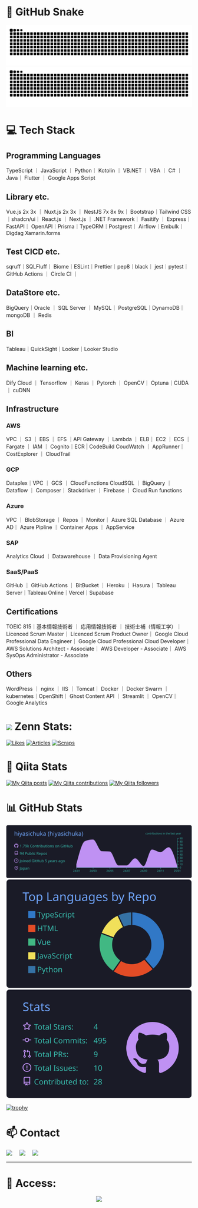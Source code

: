 # 🐍 GitHub Snake
![GitHub Snake Light](https://raw.githubusercontent.com/hiyasichuka/hiyasichuka/output/github-contribution-grid-snake.svg#gh-light-mode-only)
![GitHub Snake dark](https://raw.githubusercontent.com/hiyasichuka/hiyasichuka/output/github-contribution-grid-snake-dark.svg#gh-dark-mode-only)

# 💻 Tech Stack

## Programming Languages

TypeScript ｜ JavaScript ｜ Python｜
Kotolin ｜ VB.NET ｜ VBA ｜ C# ｜ Java｜
Flutter ｜ Google Apps Script

## Library etc.

Vue.js 2x 3x ｜ Nuxt.js 2x 3x ｜ NestJS 7x 8x 9x｜
Bootstrap｜Tailwind CSS｜shadcn/ui｜
React.js ｜ Next.js ｜ .NET Framework｜
Fasitify ｜ Express｜FastAPI｜
OpenAPI｜Prisma｜TypeORM｜Postgrest｜
Airflow｜Embulk｜Digdag
Xamarin.forms

## Test CICD etc.

sqruff｜SQLFluff｜
Biome｜ESLint｜Prettier｜pep8｜black｜
jest｜pytest｜
GitHub Actions ｜ Circle CI ｜ 


## DataStore etc.

BigQuery｜Oracle ｜ SQL Server ｜ MySQL｜
PostgreSQL｜DynamoDB｜ mongoDB ｜ Redis

## BI

Tableau｜QuickSight｜Looker｜Looker Studio

## Machine learning etc.

Dify Cloud ｜ Tensorflow ｜ Keras ｜ Pytorch ｜ OpenCV｜
Optuna｜CUDA ｜ cuDNN

## Infrastructure

### AWS

VPC ｜ S3 ｜ EBS ｜ EFS ｜API Gateway ｜ Lambda ｜ ELB｜
EC2 ｜ ECS ｜ Fargate ｜ IAM ｜ Cognito｜ECR | CodeBuild
CoudWatch ｜ AppRunner｜
CostExplorer ｜ CloudTrail


### GCP

Dataplex｜VPC ｜ GCS ｜ CloudFunctions 
CloudSQL ｜ BigQuery ｜ Dataflow ｜ Composer｜
Stackdriver ｜ Firebase ｜ Cloud Run functions

### Azure

VPC ｜ BlobStorage ｜ Repos ｜ Monitor｜
Azure SQL Database ｜ Azure AD｜
Azure Pipline ｜ Container Apps ｜ AppService

### SAP

Analytics Cloud ｜ Datawarehouse ｜ Data Provisioning Agent


### SaaS/PaaS

GitHub ｜ GitHub Actions ｜ BitBucket ｜ Heroku ｜ Hasura｜
Tableau Server｜Tableau Online｜Vercel｜Supabase

## Certifications

TOEIC 815｜基本情報技術者 ｜ 応用情報技術者 ｜
技術士補（情報工学）｜ Licenced Scrum Master｜
Licenced Scrum Product Owner｜
Google Cloud Professional Data Engineer｜
Google Cloud Professional Cloud Developer｜
AWS Solutions Architect - Associate｜
AWS Developer - Associate｜
AWS SysOps Administrator - Associate

## Others

WordPress ｜ nginx ｜ IIS ｜ Tomcat｜
Docker ｜ Docker Swarm ｜ kubernetes｜OpenShift｜
Ghost Content API ｜ Streamlit ｜ OpenCV｜
Google Analytics



# <img src="https://github.com/hiyasichuka/hiyasichuka/assets/52185395/be0623c6-f4f9-4384-b5b9-9fb113f01257" width="3%"> Zenn Stats:

 
[![Likes](https://badgen.org/img/zenn/takaha4k/likes?style=plastic)](https://zenn.dev/takaha4k) [![Articles](https://badgen.org/img/zenn/takaha4k/articles?style=plastic)](https://zenn.dev/takaha4k) [![Scraps](https://badgen.org/img/zenn/takaha4k/scraps?style=plastic)](https://zenn.dev/takaha4k?tab=scraps)

# 🐸 Qiita Stats
 
[![My Qiita posts](https://qiita-badge.apiapi.app/s/hiyasichuka/posts.svg)](http://qiita.com/hiyasichuka) [![My Qiita contributions](https://qiita-badge.apiapi.app/s/hiyasichuka/contributions.svg)](http://qiita.com/hiyasichuka) [![My Qiita followers](https://qiita-badge.apiapi.app/s/hiyasichuka/followers.svg)](http://qiita.com/hiyasichuka)

# 📊 GitHub Stats

[![](https://raw.githubusercontent.com/hiyasichuka/hiyasichuka/master/profile-summary-card-output/tokyonight/0-profile-details.svg)](https://github.com/vn7n24fzkq/github-profile-summary-cards)
[![](https://raw.githubusercontent.com/hiyasichuka/hiyasichuka/master/profile-summary-card-output/tokyonight/1-repos-per-language.svg)](https://github.com/vn7n24fzkq/github-profile-summary-cards)
[![](https://raw.githubusercontent.com/hiyasichuka/hiyasichuka/master/profile-summary-card-output/tokyonight/3-stats.svg)](https://github.com/vn7n24fzkq/github-profile-summary-cards)
 
[![trophy](https://github-profile-trophy.vercel.app/?username=hiyasichuka)](https://github.com/ryo-ma/github-profile-trophy)


# 📫 Contact

<a href="https://twitter.com/takaha4k"><img src="https://img.shields.io/badge/twitter-%231DA1F2.svg?&style=for-the-badge&logo=twitter&logoColor=white" /></a>&nbsp;&nbsp;&nbsp;&nbsp;
 <a href="https://www.linkedin.com/in/takaha4k/"><img src="https://img.shields.io/badge/linkedin-%230077B5.svg?&style=for-the-badge&logo=linkedin&logoColor=white" /></a>&nbsp;&nbsp;&nbsp;&nbsp;
  <a href="mailto:hiyasichukahajimemasita@gmail.com?subject=Came%20from%20Github"><img src="https://img.shields.io/badge/gmail-%23D14836.svg?&style=for-the-badge&logo=gmail&logoColor=white" /></a>&nbsp;&nbsp;&nbsp;&nbsp;
</p>

---

# 👣 Access:

<div align="center"> <img src="https://profile-counter.glitch.me/Gt/count.svg?"  /> </div>
